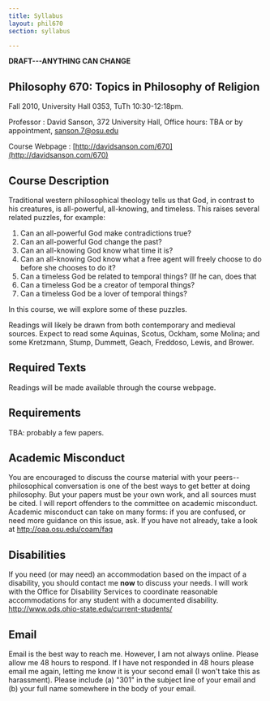 ```yaml
---
title: Syllabus
layout: phil670
section: syllabus

---
```



**DRAFT---ANYTHING CAN CHANGE**

## Philosophy 670: Topics in Philosophy of Religion ##


Fall 2010, University Hall 0353, TuTh 10:30-12:18pm.


Professor
:	David Sanson, 372 University Hall, Office hours: TBA or by appointment, sanson.7@osu.edu

Course Webpage
:	[http://davidsanson.com/670](http://davidsanson.com/670)

## Course Description ##

Traditional western philosophical theology tells us that God, in contrast to his creatures, is all-powerful, all-knowing, and timeless. This raises several related puzzles, for example:

1.	Can an all-powerful God make contradictions true? 
2.	Can an all-powerful God change the past?
3.	Can an all-knowing God know what time it is? 
4.	Can an all-knowing God know what a free agent will freely choose to do before she chooses to do it?
5.   Can a timeless God be related to temporal things? (If he can, does that 
6.	Can a timeless God be a creator of temporal things?
7.	Can a timeless God be a lover of temporal things?

In this course, we will explore some of these puzzles.

Readings will likely be drawn from both contemporary and medieval sources. Expect to read some Aquinas, Scotus, Ockham, some Molina; and some Kretzmann, Stump, Dummett, Geach, Freddoso, Lewis, and Brower.


## Required Texts ##

Readings will be made available through the course webpage.

## Requirements ##

TBA: probably a few papers.

## Academic Misconduct  ##

You are encouraged to discuss the course material with your peers--philosophical conversation is one of the best ways to get better at doing philosophy. But your papers must be your own work, and all sources must be cited. I will report offenders to the committee on academic misconduct. Academic misconduct can take on many forms: if you are confused, or need more guidance on this issue, ask. If you have not already, take a look at <http://oaa.osu.edu/coam/faq>

## Disabilities ##

If you need (or may need) an accommodation based on the impact of a disability, you should contact me **now** to discuss your needs. I will work with the Office for Disability Services to coordinate reasonable accommodations for any student with a documented disability. <http://www.ods.ohio-state.edu/current-students/>

## Email ##

Email is the best way to reach me. However, I am not always online. Please allow me 48 hours to respond. If I have not responded in 48 hours please email me again, letting me know it is your second email (I won't take this as harassment). Please include (a) "301" in the subject line of your email and (b) your full name somewhere in the body of your email. 

